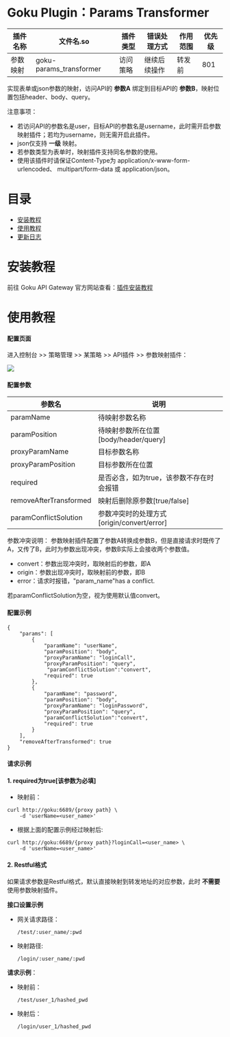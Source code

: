 # Goku Plugin：Params Transformer

| 插件名称  | 文件名.so |  插件类型  | 错误处理方式 | 作用范围 |  优先级  |
| ------------ | ------------ | ------------ | ------------ | ------------ | ------------ |
| 参数映射  | goku-params_transformer | 访问策略 | 继续后续操作 | 转发前  | 801 |

实现表单或json参数的映射，访问API的 **参数A** 绑定到目标API的 **参数B**，映射位置包括header、body、query。

注意事项：
* 若访问API的参数名是user，目标API的参数名是username，此时需开启参数映射插件；若均为username，则无需开启此插件。
* json仅支持 **一级** 映射。
* 若参数类型为表单时，映射插件支持同名参数的使用。
* 使用该插件时请保证Content-Type为 application/x-www-form-urlencoded、 multipart/form-data 或 application/json。

# 目录
- [安装教程](#安装教程 "安装教程")
- [使用教程](#使用教程 "使用教程")
- [更新日志](#更新日志 "更新日志")

# 安装教程
前往 Goku API Gateway 官方网站查看：[插件安装教程](url "https://help.eolinker.com/#/tutorial/?groupID=c-341&productID=19")

# 使用教程

#### 配置页面

进入控制台 >> 策略管理 >> 某策略 >> API插件 >> 参数映射插件：

![](http://data.eolinker.com/course/MciueHY274fe71f0b50c5092e3774aeeccc1a1f29ca9a32)

#### 配置参数

| 参数名 | 说明   | 
| ------------ | ------------ |  
|  paramName | 待映射参数名称 | 
| paramPosition  | 待映射参数所在位置[body/header/query] |
| proxyParamName  | 目标参数名称 |   
| proxyParamPosition  | 目标参数所在位置 |  
| required  | 是否必含，如为true，该参数不存在时会报错 | 
| removeAfterTransformed  | 映射后删除原参数[true/false] | 
| paramConflictSolution  |  参数冲突时的处理方式 [origin/convert/error] |

参数冲突说明：
参数映射插件配置了参数A转换成参数B，但是直接请求时既传了A，又传了B，此时为参数出现冲突，参数B实际上会接收两个参数值。
* convert：参数出现冲突时，取映射后的参数，即A
* origin：参数出现冲突时，取映射前的参数，即B
* error：请求时报错，"param_name"has a conflict.

若paramConflictSolution为空，视为使用默认值convert。

#### 配置示例

```
{
    "params": [
        {
            "paramName": "userName", 
            "paramPosition": "body", 
            "proxyParamName": "loginCall",
            "proxyParamPosition": "query",
             "paramConflictSolution":"convert",
            "required": true 
        },
        {
            "paramName": "password",
            "paramPosition": "body", 
            "proxyParamName": "loginPassword",
            "proxyParamPosition": "query",
            "paramConflictSolution":"convert",
            "required": true
        }
    ],
    "removeAfterTransformed": true
}
```

#### 请求示例

#### 1. required为true[该参数为必填]

* 映射前：

```
curl http://goku:6689/{proxy path} \
    -d 'userName=<user_name>'
```
* 根据上面的配置示例经过映射后:

```
curl http://goku:6689/{proxy path}?loginCall=<user_name> \
    -d 'userName=<user_name>'
```

#### 2. Restful格式

如果请求参数是Restful格式，默认直接映射到转发地址的对应参数，此时 **不需要** 使用参数映射插件。

**接口设置示例**

 * 网关请求路径：

    ```
    /test/:user_name/:pwd
    ```
  
 * 映射路径:

    ```
    /login/:user_name/:pwd
    ```
    
**请求示例**：

 * 映射前：

    ```
    /test/user_1/hashed_pwd
    ```

 * 映射后：

    ```
    /login/user_1/hashed_pwd
    ```